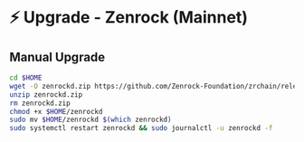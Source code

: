 # ⚡ Upgrade - Zenrock (Mainnet)

## Manual Upgrade

```bash
cd $HOME
wget -O zenrockd.zip https://github.com/Zenrock-Foundation/zrchain/releases/download/v6.25.0/zenrockd.zip
unzip zenrockd.zip
rm zenrockd.zip
chmod +x $HOME/zenrockd
sudo mv $HOME/zenrockd $(which zenrockd)
sudo systemctl restart zenrockd && sudo journalctl -u zenrockd -f
```
